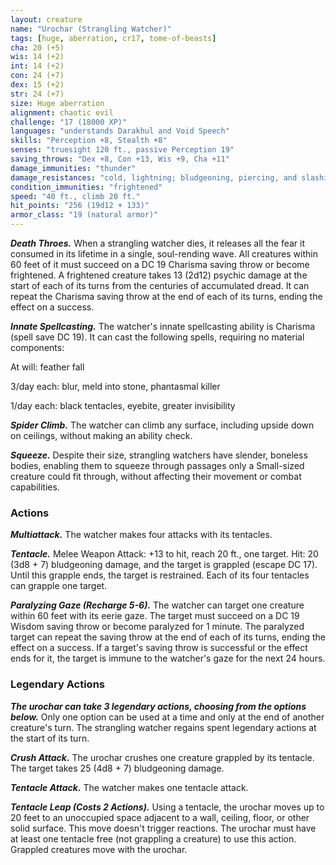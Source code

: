 ```yaml
---
layout: creature
name: "Urochar (Strangling Watcher)"
tags: [huge, aberration, cr17, tome-of-beasts]
cha: 20 (+5)
wis: 14 (+2)
int: 14 (+2)
con: 24 (+7)
dex: 15 (+2)
str: 24 (+7)
size: Huge aberration
alignment: chaotic evil
challenge: "17 (18000 XP)"
languages: "understands Darakhul and Void Speech"
skills: "Perception +8, Stealth +8"
senses: "truesight 120 ft., passive Perception 19"
saving_throws: "Dex +8, Con +13, Wis +9, Cha +11"
damage_immunities: "thunder"
damage_resistances: "cold, lightning; bludgeoning, piercing, and slashing from nonmagical weapons that aren't silvered"
condition_immunities: "frightened"
speed: "40 ft., climb 20 ft."
hit_points: "256 (19d12 + 133)"
armor_class: "19 (natural armor)"
---
```


***Death Throes.*** When a strangling watcher dies, it releases all the fear it consumed in its lifetime in a single, soul-rending wave. All creatures within 60 feet of it must succeed on a DC 19 Charisma saving throw or become frightened. A frightened creature takes 13 (2d12) psychic damage at the start of each of its turns from the centuries of accumulated dread. It can repeat the Charisma saving throw at the end of each of its turns, ending the effect on a success.

***Innate Spellcasting.*** The watcher's innate spellcasting ability is Charisma (spell save DC 19). It can cast the following spells, requiring no material components:

At will: feather fall

3/day each: blur, meld into stone, phantasmal killer

1/day each: black tentacles, eyebite, greater invisibility

***Spider Climb.*** The watcher can climb any surface, including upside down on ceilings, without making an ability check.

***Squeeze.*** Despite their size, strangling watchers have slender, boneless bodies, enabling them to squeeze through passages only a Small-sized creature could fit through, without affecting their movement or combat capabilities.

### Actions

***Multiattack.*** The watcher makes four attacks with its tentacles.

***Tentacle.*** Melee Weapon Attack: +13 to hit, reach 20 ft., one target. Hit: 20 (3d8 + 7) bludgeoning damage, and the target is grappled (escape DC 17). Until this grapple ends, the target is restrained. Each of its four tentacles can grapple one target.

***Paralyzing Gaze (Recharge 5-6).*** The watcher can target one creature within 60 feet with its eerie gaze. The target must succeed on a DC 19 Wisdom saving throw or become paralyzed for 1 minute. The paralyzed target can repeat the saving throw at the end of each of its turns, ending the effect on a success. If a target's saving throw is successful or the effect ends for it, the target is immune to the watcher's gaze for the next 24 hours.

### Legendary Actions

***The urochar can take 3 legendary actions, choosing from the options below.*** Only one option can be used at a time and only at the end of another creature's turn. The strangling watcher regains spent legendary actions at the start of its turn.

***Crush Attack.*** The urochar crushes one creature grappled by its tentacle. The target takes 25 (4d8 + 7) bludgeoning damage.

***Tentacle Attack.*** The watcher makes one tentacle attack.

***Tentacle Leap (Costs 2 Actions).*** Using a tentacle, the urochar moves up to 20 feet to an unoccupied space adjacent to a wall, ceiling, floor, or other solid surface. This move doesn't trigger reactions. The urochar must have at least one tentacle free (not grappling a creature) to use this action. Grappled creatures move with the urochar.

